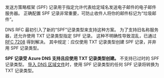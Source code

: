 发送方策略框架 (SPF) 记录用于指定允许代表给定域名发送电子邮件的电子邮件服务器。  正确配置 SPF 记录非常重要，可防止收件人将你的邮件标记为“垃圾邮件”。

DNS RFC 最初引入了新的“SPF”记录类型来支持这种方案。 为了支持旧名称服务器，还允许使用 TXT 记录类型指定 SPF 记录。  这种不明确性导致混乱，已通过 [RFC 7208](http://tools.ietf.org/html/rfc7208#section-3.1) 得到解决。  其中规定：应仅使用 TXT 记录类型创建 SPF 记录，并弃用 SPF 记录类型。

**SPF 记录受 Azure DNS 支持且应使用 TXT 记录类型创建。** 不支持已过时的 SPF 记录类型。 [导入 DNS 区域文件](../articles/dns/dns-import-export.md)时，使用 SPF 记录类型的任何 SPF 记录将转换为 TXT 记录类型。
